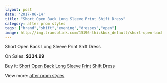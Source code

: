```yaml
---
layout: post
date: '2017-06-14'
title: "Short Open Back Long Sleeve Print Shift Dress"
category: after prom styles
tags: ["brand","shift","evening","dresses","open"]
image: http://img.transblink.com/15396-thickbox_default/short-open-back-long-sleeve-print-shift-dress.jpg
---
```

Short Open Back Long Sleeve Print Shift Dress

On Sales: **$334.99**
<a href="https://www.transblink.com/en/after-prom-styles/4903-short-open-back-long-sleeve-print-shift-dress.html"><amp-img layout="responsive" width="600" height="600" src="//img.transblink.com/15396-thickbox_default/short-open-back-long-sleeve-print-shift-dress.jpg" alt="Short Open Back Long Sleeve Print Shift Dress 0" /></a>
<a href="https://www.transblink.com/en/after-prom-styles/4903-short-open-back-long-sleeve-print-shift-dress.html"><amp-img layout="responsive" width="600" height="600" src="//img.transblink.com/15398-thickbox_default/short-open-back-long-sleeve-print-shift-dress.jpg" alt="Short Open Back Long Sleeve Print Shift Dress 1" /></a>
<a href="https://www.transblink.com/en/after-prom-styles/4903-short-open-back-long-sleeve-print-shift-dress.html"><amp-img layout="responsive" width="600" height="600" src="//img.transblink.com/15397-thickbox_default/short-open-back-long-sleeve-print-shift-dress.jpg" alt="Short Open Back Long Sleeve Print Shift Dress 2" /></a>

Buy it: [Short Open Back Long Sleeve Print Shift Dress](https://www.transblink.com/en/after-prom-styles/4903-short-open-back-long-sleeve-print-shift-dress.html "Short Open Back Long Sleeve Print Shift Dress")

View more: [after prom styles](https://www.transblink.com/en/55-after-prom-styles "after prom styles")